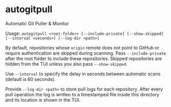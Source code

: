 # autogitpull
Automatic Git Puller & Monitor

Usage: `autogitpull <root-folder> [--include-private] [--show-skipped] [--interval <seconds>] [--log-dir <path>]`

By default, repositories whose `origin` remote does not point to GitHub or require authentication are skipped during scanning. Pass `--include-private` after the root folder to include these repositories. Skipped repositories are hidden from the TUI unless you also pass `--show-skipped`.

Use `--interval` to specify the delay in seconds between automatic scans (default is 60 seconds).

Provide `--log-dir <path>` to store pull logs for each repository. After every pull operation the log
is written to a timestamped file inside this directory and its location is shown in the TUI.
